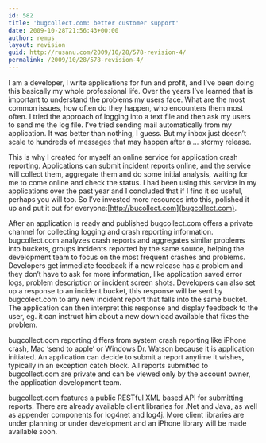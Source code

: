 ```yaml
---
id: 582
title: 'bugcollect.com: better customer support'
date: 2009-10-28T21:56:43+00:00
author: remus
layout: revision
guid: http://rusanu.com/2009/10/28/578-revision-4/
permalink: /2009/10/28/578-revision-4/
---
```

I am a developer, I write applications for fun and profit, and I&#8217;ve been doing this basically my whole professional life. Over the years I&#8217;ve learned that is important to understand the problems my users face. What are the most common issues, how often do they happen, who encounters them most often. I tried the approach of logging into a text file and then ask my users to send me the log file. I&#8217;ve tried sending mail automatically from my application. It was better than nothing, I guess. But my inbox just doesn&#8217;t scale to hundreds of messages that may happen after a &#8230; stormy release.

This is why I created for myself an online service for application crash reporting. Applications can submit incident reports online, and the service will collect them, aggregate them and do some initial analysis, waiting for me to come online and check the status. I had been using this service in my applications over the past year and I concluded that if I find it so useful, perhaps you will too. So I&#8217;ve invested more resources into this, polished it up and put it out for everyone:[http://bucollect.com](bugcollect.com).

After an application is ready and published bugcollect.com offers a private channel for collecting logging and crash reporting information. bugcollect.com analyzes crash reports and aggregates similar problems into buckets, groups incidents reported by the same source, helping the development team to focus on the most frequent crashes and problems. Developers get immediate feedback if a new release has a problem and they don&#8217;t have to ask for more information, like application saved error logs, problem description or incident screen shots. Developers can also set up a response to an incident bucket, this response will be sent by bugcolect.com to any new incident report that falls into the same bucket. The application can then interpret this response and display feedback to the user, eg. it can instruct him about a new download available that fixes the problem.

bugcollect.com reporting differs from system crash reporting like iPhone crash, Mac &#8216;send to apple&#8217; or Windows Dr. Watson because it is application initiated. An application can decide to submit a report anytime it wishes, typically in an exception catch block. All reports submitted to bugcollect.com are private and can be viewed only by the account owner, the application development team.

bugcollect.com features a public RESTful XML based API for submitting reports. There are already available client libraries for .Net and Java, as well as appender components for log4net and log4j. More client libraries are under planning or under development and an iPhone library will be made available soon.